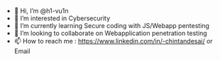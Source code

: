 - 👋 Hi, I’m @h1-vu1n
- 👀 I’m interested in Cybersecurity
- 🌱 I’m currently learning Secure coding with JS/Webapp pentesting
- 💞️ I’m looking to collaborate on Webapplication penetration testing
- 📫 How to reach me : https://www.linkedin.com/in/-chintandesai/ or Email

<!---
h1-vu1n/h1-vu1n is a ✨ special ✨ repository because its `README.md` (this file) appears on your GitHub profile.
You can click the Preview link to take a look at your changes.
--->
